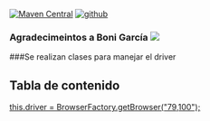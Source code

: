 [![Maven Central](https://img.shields.io/maven-central/v/io.github.bonigarcia/webdrivermanager.svg)](http://search.maven.org/#search%7Cga%7C1%7Cg%3Aio.github.bonigarcia%20a%3Awebdrivermanager)
[![github](https://img.shields.io/badge/Git__BoniGarcia-GitHub-blue)](https://github.com/bonigarcia/webdrivermanager)


### Agradecimeintos a Boni García  [![][Logo]][GitHub Repository]


###Se realizan clases para manejar el driver
## Tabla de contenido

[ this.driver = BrowserFactory.getBrowser("79,100");]()


[GitHub Repository]: https://github.com/bonigarcia/webdrivermanager
[Logo]: http://bonigarcia.github.io/img/webdrivermanager.png